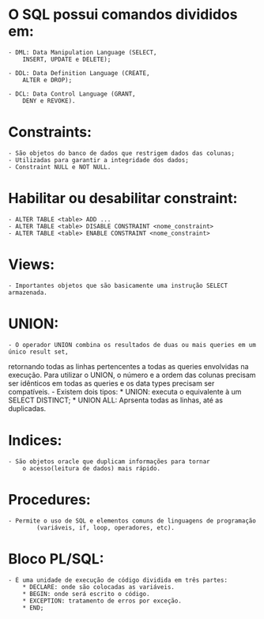 # O SQL possui comandos divididos em:
    - DML: Data Manipulation Language (SELECT,
        INSERT, UPDATE e DELETE);

    - DDL: Data Definition Language (CREATE,
        ALTER e DROP);

    - DCL: Data Control Language (GRANT,
        DENY e REVOKE).

 # Constraints:
    - São objetos do banco de dados que restrigem dados das colunas;
    - Utilizadas para garantir a integridade dos dados;
    - Constraint NULL e NOT NULL.
# Habilitar ou desabilitar constraint:
    - ALTER TABLE <table> ADD ...
    - ALTER TABLE <table> DISABLE CONSTRAINT <nome_constraint>
    - ALTER TABLE <table> ENABLE CONSTRAINT <nome_constraint>

# Views:
    - Importantes objetos que são basicamente uma instrução SELECT armazenada.

# UNION:
    - O operador UNION combina os resultados de duas ou mais queries em um único result set, 
retornando todas as linhas pertencentes a todas as queries envolvidas na execução. Para utilizar 
o UNION, o número e a ordem das colunas precisam ser idênticos em todas as queries e os data types 
precisam ser compatíveis.
     - Existem dois tipos:
        * UNION: executa o equivalente à um SELECT DISTINCT;
        * UNION ALL: Aprsenta todas as linhas, até as duplicadas.

    
# Indices:
    - São objetos oracle que duplicam informações para tornar
        o acesso(leitura de dados) mais rápido.

# Procedures:
    - Permite o uso de SQL e elementos comuns de linguagens de programação
            (variáveis, if, loop, operadores, etc).

# Bloco PL/SQL:
    - É uma unidade de execução de código dividida em três partes:
        * DECLARE: onde são colocadas as variáveis.
        * BEGIN: onde será escrito o código.
        * EXCEPTION: tratamento de erros por exceção.
        * END;
